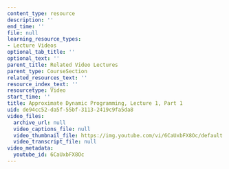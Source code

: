 ```yaml
---
content_type: resource
description: ''
end_time: ''
file: null
learning_resource_types:
- Lecture Videos
optional_tab_title: ''
optional_text: ''
parent_title: Related Video Lectures
parent_type: CourseSection
related_resources_text: ''
resource_index_text: ''
resourcetype: Video
start_time: ''
title: Approximate Dynamic Programming, Lecture 1, Part 1
uid: de94cc52-da5f-55bf-3113-2419c9fa5da8
video_files:
  archive_url: null
  video_captions_file: null
  video_thumbnail_file: https://img.youtube.com/vi/6CaUxbFX8Oc/default.jpg
  video_transcript_file: null
video_metadata:
  youtube_id: 6CaUxbFX8Oc
---
```

